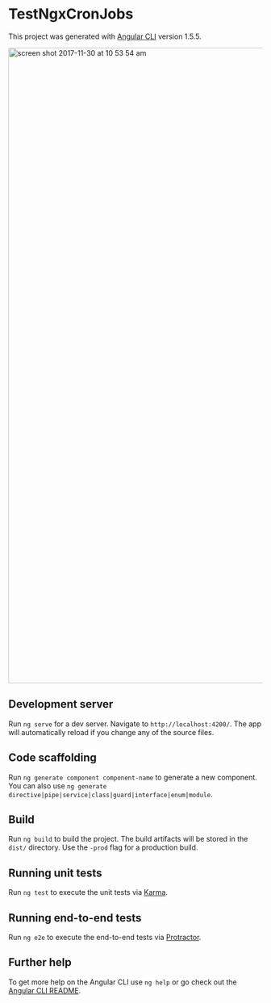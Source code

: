 # TestNgxCronJobs

This project was generated with [Angular CLI](https://github.com/angular/angular-cli) version 1.5.5.

<img width="1260" alt="screen shot 2017-11-30 at 10 53 54 am" src="https://user-images.githubusercontent.com/5366444/33443666-c46d4782-d5bd-11e7-9b58-d6399886d7f1.png">


## Development server

Run `ng serve` for a dev server. Navigate to `http://localhost:4200/`. The app will automatically reload if you change any of the source files.

## Code scaffolding

Run `ng generate component component-name` to generate a new component. You can also use `ng generate directive|pipe|service|class|guard|interface|enum|module`.

## Build

Run `ng build` to build the project. The build artifacts will be stored in the `dist/` directory. Use the `-prod` flag for a production build.

## Running unit tests

Run `ng test` to execute the unit tests via [Karma](https://karma-runner.github.io).

## Running end-to-end tests

Run `ng e2e` to execute the end-to-end tests via [Protractor](http://www.protractortest.org/).

## Further help

To get more help on the Angular CLI use `ng help` or go check out the [Angular CLI README](https://github.com/angular/angular-cli/blob/master/README.md).
